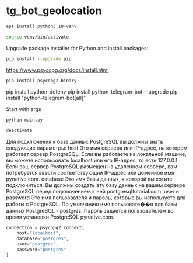 # tg_bot_geolocation

```bash
apt install python3.10-venv
```
```bash
source venv/bin/activate
```
Upgrade package installer for Python and install packages:
```bash
pip install --upgrade pip
```
https://www.psycopg.org/docs/install.html
```bash
pip install psycopg2-binary
```
pip install python-dotenv
pip install python-telegram-bot --upgrade
pip install "python-telegram-bot[all]"

Start with args
```bash
python main.py
```

```bash
deactivate
```


Для подключения к базе данных PostgreSQL вы должны знать следующие параметры:
host
Это имя сервера или IP-адрес, на котором работает сервер PostgreSQL. 
Если вы работаете на локальной машине, вы можете использовать localhost или его IP-адрес, то есть 127.0.0.1. 
Если ваш сервер PostgreSQL размещен на удаленном сервере, вам потребуется ввести соответствующий IP-адрес или доменное имя pynative.com.
database
Это имя базы данных, к которой вы хотите подключиться. 
Вы должны создать эту базу данных на вашем сервере PostgreSQL перед подключением к ней postgresqltutorial.com.
user и password
Это имя пользователя и пароль, которые вы используете для работы с PostgreSQL. 
По умолчанию имя пользовате��я для базы данных PostgreSQL - postgres. 
Пароль задается пользователем во время установки PostgreSQL pynative.com.
```python
connection = psycopg2.connect(
    host="localhost",
    database="postgres",
    user="postgres",
    password="postgres"
)
```

